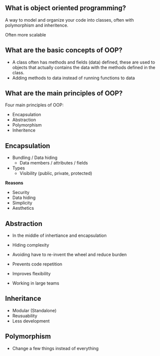 ## What is object oriented programming?

A way to model and organize your code into classes, often with polymorphism and inheritence.

Often more scalable

## What are the basic concepts of OOP?

- A class often has methods and fields (data) defined, these are used to objects that actually contains the data with the methods defined in the class.
- Adding methods to data instead of running functions to data

## What are the main principles of OOP?

Four main principles of OOP:

- Encapsulation
- Abstraction
- Polymorphism
- Inheritence

## Encapsulation

- Bundling / Data hiding
    - Data members / attributes / fields
- Types
    - Visibility (public, private, protected)

**Reasons**
- Security
- Data hiding
- Simplicity
- Aesthetics

## Abstraction

- In the middle of inhertiance and encapsulation
- Hiding complexity
- Avoiding have to re-invent the wheel and reduce burden


- Prevents code repetition
- Improves flexibility
- Working in large teams

## Inheritance

- Modular (Standalone)
- Reusuability
- Less development

## Polymorphism

- Change a few things instead of everything
